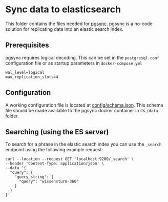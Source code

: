 # Sync data to elasticsearch

This folder contains the files needed for [pgsync](https://github.com/toluaina/). pgsync is a no-code solution for replicating data into an elastic search index.

## Prerequisites

pgsync requires logical decoding. This can be set in the `postgresql.conf` configuration file or as startup parameters in `docker-compose.yml`

```
wal_level=logical
max_replication_slots=4
```

## Configuration

A working configuration file is located at [config/schema.json](config/schema.json). This schema file should be made available to the pgsync docker container in its `/data` folder.

## Searching (using the ES server)

To search for a phrase in the elastic search index you can use the `_search` endpoint using the following example request:

```
curl --location --request GET 'localhost:9200/_search' \
--header 'Content-Type: application/json' \
--data '{
  "query": {
    "query_string": {
      "query": "wissensturm-360"
    }
  }
}'
```